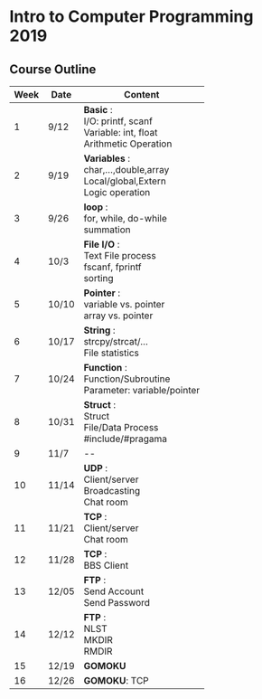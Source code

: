 # Intro to Computer Programming 2019

## Course Outline

| Week | Date  | Content                                                                            |
| ---- | ----- | ---------------------------------------------------------------------------------- |
| 1    | 9/12  | **Basic** :<br>I/O: printf, scanf<br>Variable: int, float<br>Arithmetic Operation  |
| 2    | 9/19  | **Variables** :<br>char,…,double,array<br>Local/global,Extern<br>Logic operation |
| 3    | 9/26  | **loop** :<br>for, while, do-while<br>summation                                    |
| 4    | 10/3  | **File I/O** :<br>Text File process<br>fscanf, fprintf<br>sorting                  |
| 5    | 10/10 | **Pointer** :<br>variable vs. pointer<br>array vs. pointer                         |
| 6    | 10/17 | **String** :<br>strcpy/strcat/…<br>File statistics                               |
| 7    | 10/24 | **Function** :<br>Function/Subroutine<br>Parameter: variable/pointer               |
| 8    | 10/31 | **Struct** :<br>Struct<br>File/Data Process <br>#include/#pragama                  |
| 9    | 11/7  | --                                                                                 |
| 10   | 11/14 | **UDP** :<br>Client/server<br>Broadcasting<br>Chat room                            |
| 11   | 11/21 | **TCP** :<br>Client/server<br>Chat room                                            |
| 12   | 11/28 | **TCP** :<br>BBS Client                                                            |
| 13   | 12/05 | **FTP** :<br>Send Account<br>Send Password                                         |
| 14   | 12/12 | **FTP** :<br>NLST<br>MKDIR<br>RMDIR                                                |
| 15   | 12/19 | **GOMOKU**                                                                         |
| 16   | 12/26 | **GOMOKU**: TCP                                                                    |
